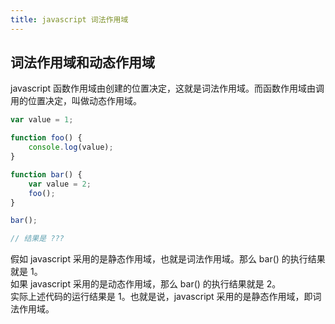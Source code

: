 ```yaml
---
title: javascript 词法作用域
---
```

## 词法作用域和动态作用域
javascript 函数作用域由创建的位置决定，这就是词法作用域。而函数作用域由调用的位置决定，叫做动态作用域。
```js
var value = 1;

function foo() {
    console.log(value);
}

function bar() {
    var value = 2;
    foo();
}

bar();

// 结果是 ???
```
假如 javascript 采用的是静态作用域，也就是词法作用域。那么 bar() 的执行结果就是 1。\
如果 javascript 采用的是动态作用域，那么 bar() 的执行结果就是 2。\
实际上述代码的运行结果是 1。也就是说，javascript 采用的是静态作用域，即词法作用域。
